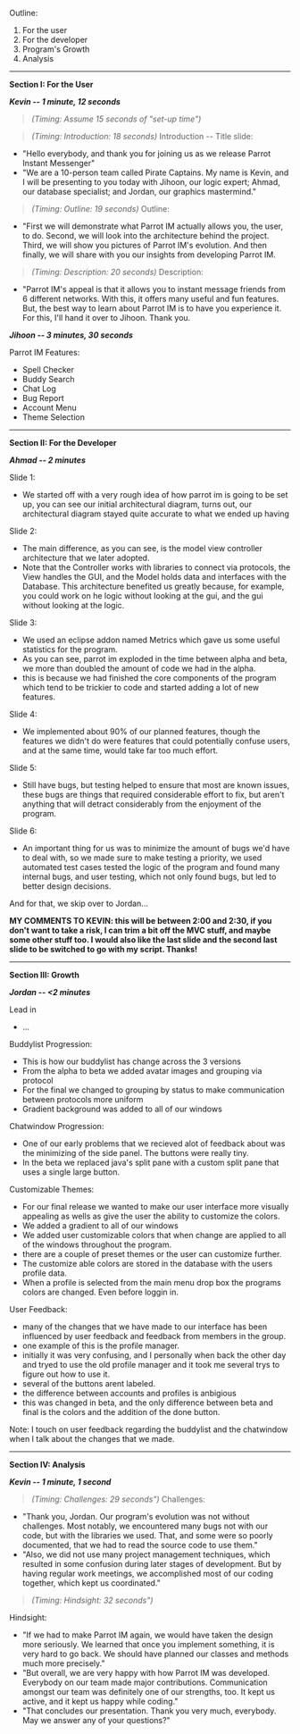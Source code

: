 Outline:
  1. For the user
  1. For the developer
  1. Program's Growth
  1. Analysis


---


**Section I: For the User**

**_Kevin -- 1 minute, 12 seconds_**

> _(Timing: Assume 15 seconds of "set-up time")_

> _(Timing: Introduction: 18 seconds)_
Introduction -- Title slide:
  * "Hello everybody, and thank you for joining us as we release Parrot Instant Messenger"
  * "We are a 10-person team called Pirate Captains. My name is Kevin, and I will be presenting to you today with Jihoon, our logic expert; Ahmad, our database specialist; and Jordan, our graphics mastermind."

> _(Timing: Outline: 19 seconds)_
Outline:
  * "First we will demonstrate what Parrot IM actually allows you, the user, to do. Second, we will look into the architecture behind the project. Third, we will show you pictures of Parrot IM's evolution. And then finally, we will share with you our insights from developing Parrot IM.

> _(Timing: Description: 20 seconds)_
Description:
  * "Parrot IM's appeal is that it allows you to instant message friends from 6 different networks. With this, it offers many useful and fun features. But, the best way to learn about Parrot IM is to have you experience it. For this, I'll hand it over to Jihoon. Thank you.

**_Jihoon -- 3 minutes, 30 seconds_**

Parrot IM Features:
  * Spell Checker
  * Buddy Search
  * Chat Log
  * Bug Report
  * Account Menu
  * Theme Selection


---


**Section II: For the Developer**

**_Ahmad -- 2 minutes_**

Slide 1:
  * We started off with a very rough idea of how parrot im is going to be set up, you can see our initial architectural diagram, turns out, our architectural diagram stayed quite accurate to what we ended up having

Slide 2:
  * The main difference, as you can see, is the model view controller architecture that we later adopted.
  * Note that the Controller works with libraries to connect via protocols, the View handles the GUI, and the Model holds data and interfaces with the Database. This architecture benefited us greatly because, for example, you could work on he logic without looking at the gui, and the gui without looking at the logic.

Slide 3:
  * We used an eclipse addon named Metrics which gave us some useful statistics for the program.
  * As you can see, parrot im exploded in the time between alpha and beta, we more than doubled the amount of code we had in the alpha.
  * this is because we had finished the core components of the program which tend to be trickier to code and started adding a lot of new features.

Slide 4:
  * We implemented about 90% of our planned features, though the features we didn't do were features that could potentially confuse users, and at the same time, would take far too much effort.

Slide 5:
  * Still have bugs, but testing helped to ensure that most are known issues, these bugs are things that required considerable effort to fix, but aren't anything that will detract considerably from the enjoyment of the program.

Slide 6:
  * An important thing for us was to minimize the amount of bugs we'd have to deal with, so we made sure to make testing a priority, we used automated test cases tested the logic of the program and found many internal bugs, and user testing, which not only found bugs, but led to better design decisions.

And for that, we skip over to Jordan...


**MY COMMENTS TO KEVIN: this will be between 2:00 and 2:30, if you don't want to take a risk, I can trim a bit off the MVC stuff, and maybe some other stuff too.
I would also like the last slide and the second last slide to be switched to go with my script. Thanks!**


---


**Section III: Growth**

**_Jordan -- <2 minutes_**

Lead in
  * ...

Buddylist Progression:
  * This is how our buddylist has change across the 3 versions
  * From the alpha to beta we added avatar images and grouping via protocol
  * For the final we changed to grouping by status to make communication between protocols more uniform
  * Gradient background was added to all of our windows

Chatwindow Progression:
  * One of our early problems that we recieved alot of feedback about was the minimizing of the side panel. The buttons were really tiny.
  * In the beta we replaced java's split pane with a custom split pane that uses a single large button.

Customizable Themes:
  * For our final release we wanted to make our user interface more visually appealing as wells as give the user the ability to customize the colors.
  * We added a gradient to all of our windows
  * We added user customizable colors that when change are applied to all of the windows throughout the program.
  * there are a couple of preset themes or the user can customize further.
  * The customize able colors are stored in the database with the users profile data.
  * When a profile is selected from the main menu drop box the programs colors are changed. Even before loggin in.

User Feedback:
  * many of the changes that we have made to our interface has been influenced by user feedback and feedback from members in the group.
  * one example of this is the profile manager.
  * initially it was very confusing, and I personally when back the other day and tryed to use the old profile manager and it took me several trys to figure out how to use it.
  * several of the buttons arent labeled.
  * the difference between accounts and profiles is anbigious
  * this was changed in beta, and the only difference between beta and final is the colors and the addition of the done button.

Note: I touch on user feedback regarding the buddylist and the chatwindow when I talk about the changes that we made.


---


**Section IV: Analysis**

**_Kevin -- 1 minute, 1 second_**

> _(Timing: Challenges: 29 seconds")_
Challenges:
  * "Thank you, Jordan. Our program's evolution was not without challenges. Most notably, we encountered many bugs not with our code, but with the libraries we used. That, and some were so poorly documented, that we had to read the source code to use them."
  * "Also, we did not use many project management techniques, which resulted in some confusion during later stages of development. But by having regular work meetings, we accomplished most of our coding together, which kept us coordinated."

> _(Timing: Hindsight: 32 seconds")_

Hindsight:
  * "If we had to make Parrot IM again, we would have taken the design more seriously. We learned that once you implement something, it is very hard to go back. We should have planned our classes and methods much more precisely."
  * "But overall, we are very happy with how Parrot IM was developed. Everybody on our team made major contributions. Communication amongst our team was definitely one of our strengths, too. It kept us active, and it kept us happy while coding."
  * "That concludes our presentation. Thank you very much, everybody. May we answer any of your questions?"
